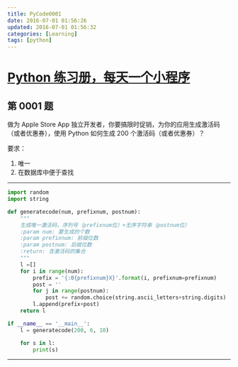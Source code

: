 ```yaml
---
title: PyCode0001
date: 2016-07-01 01:56:26
updated: 2016-07-01 01:56:32
categories: [Learning]
tags: [python]
---
```


# [Python 练习册，每天一个小程序](https://github.com/Yixiaohan/show-me-the-code)

## 第 0001 题

做为 Apple Store App 独立开发者，你要搞限时促销，为你的应用生成激活码（或者优惠券），使用 Python 如何生成 200 个激活码（或者优惠券）？

<!-- more -->

要求：
1. 唯一
2. 在数据库中便于查找


------------


```python
import random
import string

def generatecode(num, prefixnum, postnum):
    """
    生成唯一激活码，序列号（prefixnum位）+无序字符串（postnum位）
    :param num: 要生成的个数
    :param prefixnum: 前缀位数
    :param postnum: 后缀位数
    :return: 含激活码的集合
    """
    l =[]
    for i in range(num):
        prefix = '{:0{prefixnum}X}'.format(i, prefixnum=prefixnum)
        post = ''
        for j in range(postnum):
            post += random.choice(string.ascii_letters+string.digits)
        l.append(prefix+post)
    return l

if __name__ == '__main__':
    l = generatecode(200, 6, 10)

    for s in l:
        print(s)
```

------------

